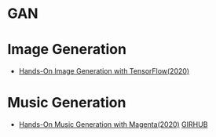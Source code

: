 # GAN

# Image Generation 
- [Hands-On Image Generation with TensorFlow(2020)](https://www.packtpub.com/product/hands-on-image-generation-with-tensorflow/9781838826789?utm_source=github&utm_medium=repository&utm_campaign=9781838826789)
# Music Generation 

- [Hands-On Music Generation with Magenta(2020)](https://www.packtpub.com/product/hands-on-music-generation-with-magenta/9781838824419) [GIRHUB](https://github.com/PacktPublishing/hands-on-music-generation-with-magenta)

